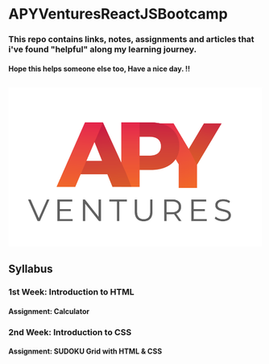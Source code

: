 # APYVenturesReactJSBootcamp


### This repo contains links, notes, assignments and articles that i've found "helpful" along my learning journey.
#### Hope this helps someone else too, Have a nice day. !!

##
![alt text](https://github.com/JosephWesleyanW/APYVenturesReactJSBootcamp/blob/main/img/apy_ventures.png)
##

## Syllabus
### 1st Week: Introduction to HTML
#### Assignment: Calculator
### 2nd Week: Introduction to CSS
#### Assignment: SUDOKU Grid with HTML & CSS
